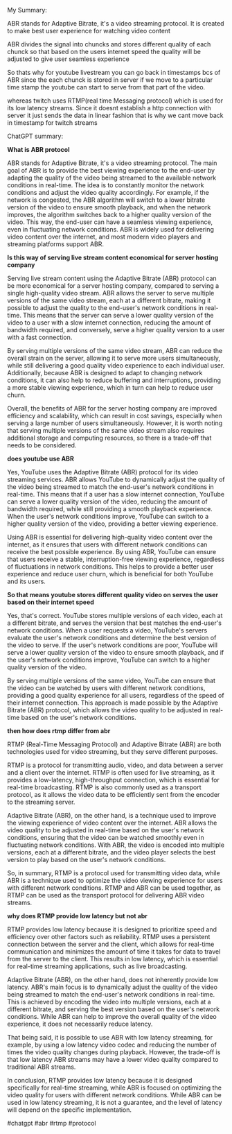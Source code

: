 
My Summary:

ABR stands for Adaptive Bitrate, it's a video streaming protocol.
It is created to make best user experience for watching video content

ABR divides the signal into chuncks and stores different quality of each chunck so that based on the users internet speed the quality will be adjusted to give user seamless experience

So thats why for youtube livestream you can go back in timestamps bcs of ABR since the each chunck is stored in server if we move to a particular time stamp the youtube can start to serve from that part of the video.

whereas twitch uses RTMP(real time Messaging protocol) which is used for its low latency streams. Since it doesnt establish a http connection with server it just sends the data in linear fashion that is why we cant move back in timestamp for twitch streams


ChatGPT summary:

**What is ABR protocol**

ABR stands for Adaptive Bitrate, it's a video streaming protocol. The main goal of ABR is to provide the best viewing experience to the end-user by adapting the quality of the video being streamed to the available network conditions in real-time. The idea is to constantly monitor the network conditions and adjust the video quality accordingly. For example, if the network is congested, the ABR algorithm will switch to a lower bitrate version of the video to ensure smooth playback, and when the network improves, the algorithm switches back to a higher quality version of the video. This way, the end-user can have a seamless viewing experience, even in fluctuating network conditions. ABR is widely used for delivering video content over the internet, and most modern video players and streaming platforms support ABR.


**Is this way of serving live stream content economical for server hosting company**

Serving live stream content using the Adaptive Bitrate (ABR) protocol can be more economical for a server hosting company, compared to serving a single high-quality video stream. ABR allows the server to serve multiple versions of the same video stream, each at a different bitrate, making it possible to adjust the quality to the end-user's network conditions in real-time. This means that the server can serve a lower quality version of the video to a user with a slow internet connection, reducing the amount of bandwidth required, and conversely, serve a higher quality version to a user with a fast connection.

By serving multiple versions of the same video stream, ABR can reduce the overall strain on the server, allowing it to serve more users simultaneously, while still delivering a good quality video experience to each individual user. Additionally, because ABR is designed to adapt to changing network conditions, it can also help to reduce buffering and interruptions, providing a more stable viewing experience, which in turn can help to reduce user churn.

Overall, the benefits of ABR for the server hosting company are improved efficiency and scalability, which can result in cost savings, especially when serving a large number of users simultaneously. However, it is worth noting that serving multiple versions of the same video stream also requires additional storage and computing resources, so there is a trade-off that needs to be considered.

**does youtube use ABR**

Yes, YouTube uses the Adaptive Bitrate (ABR) protocol for its video streaming services. ABR allows YouTube to dynamically adjust the quality of the video being streamed to match the end-user's network conditions in real-time. This means that if a user has a slow internet connection, YouTube can serve a lower quality version of the video, reducing the amount of bandwidth required, while still providing a smooth playback experience. When the user's network conditions improve, YouTube can switch to a higher quality version of the video, providing a better viewing experience.

Using ABR is essential for delivering high-quality video content over the internet, as it ensures that users with different network conditions can receive the best possible experience. By using ABR, YouTube can ensure that users receive a stable, interruption-free viewing experience, regardless of fluctuations in network conditions. This helps to provide a better user experience and reduce user churn, which is beneficial for both YouTube and its users.


**So that means youtube stores different quality video on serves the user based on their internet speed**

Yes, that's correct. YouTube stores multiple versions of each video, each at a different bitrate, and serves the version that best matches the end-user's network conditions. When a user requests a video, YouTube's servers evaluate the user's network conditions and determine the best version of the video to serve. If the user's network conditions are poor, YouTube will serve a lower quality version of the video to ensure smooth playback, and if the user's network conditions improve, YouTube can switch to a higher quality version of the video.

By serving multiple versions of the same video, YouTube can ensure that the video can be watched by users with different network conditions, providing a good quality experience for all users, regardless of the speed of their internet connection. This approach is made possible by the Adaptive Bitrate (ABR) protocol, which allows the video quality to be adjusted in real-time based on the user's network conditions.


**then how does rtmp differ from abr**

RTMP (Real-Time Messaging Protocol) and Adaptive Bitrate (ABR) are both technologies used for video streaming, but they serve different purposes.

RTMP is a protocol for transmitting audio, video, and data between a server and a client over the internet. RTMP is often used for live streaming, as it provides a low-latency, high-throughput connection, which is essential for real-time broadcasting. RTMP is also commonly used as a transport protocol, as it allows the video data to be efficiently sent from the encoder to the streaming server.

Adaptive Bitrate (ABR), on the other hand, is a technique used to improve the viewing experience of video content over the internet. ABR allows the video quality to be adjusted in real-time based on the user's network conditions, ensuring that the video can be watched smoothly even in fluctuating network conditions. With ABR, the video is encoded into multiple versions, each at a different bitrate, and the video player selects the best version to play based on the user's network conditions.

So, in summary, RTMP is a protocol used for transmitting video data, while ABR is a technique used to optimize the video viewing experience for users with different network conditions. RTMP and ABR can be used together, as RTMP can be used as the transport protocol for delivering ABR video streams.


**why does RTMP provide low latency but not abr**

RTMP provides low latency because it is designed to prioritize speed and efficiency over other factors such as reliability. RTMP uses a persistent connection between the server and the client, which allows for real-time communication and minimizes the amount of time it takes for data to travel from the server to the client. This results in low latency, which is essential for real-time streaming applications, such as live broadcasting.

Adaptive Bitrate (ABR), on the other hand, does not inherently provide low latency. ABR's main focus is to dynamically adjust the quality of the video being streamed to match the end-user's network conditions in real-time. This is achieved by encoding the video into multiple versions, each at a different bitrate, and serving the best version based on the user's network conditions. While ABR can help to improve the overall quality of the video experience, it does not necessarily reduce latency.

That being said, it is possible to use ABR with low latency streaming, for example, by using a low latency video codec and reducing the number of times the video quality changes during playback. However, the trade-off is that low latency ABR streams may have a lower video quality compared to traditional ABR streams.

In conclusion, RTMP provides low latency because it is designed specifically for real-time streaming, while ABR is focused on optimizing the video quality for users with different network conditions. While ABR can be used in low latency streaming, it is not a guarantee, and the level of latency will depend on the specific implementation.









#chatgpt
#abr
#rtmp
#protocol